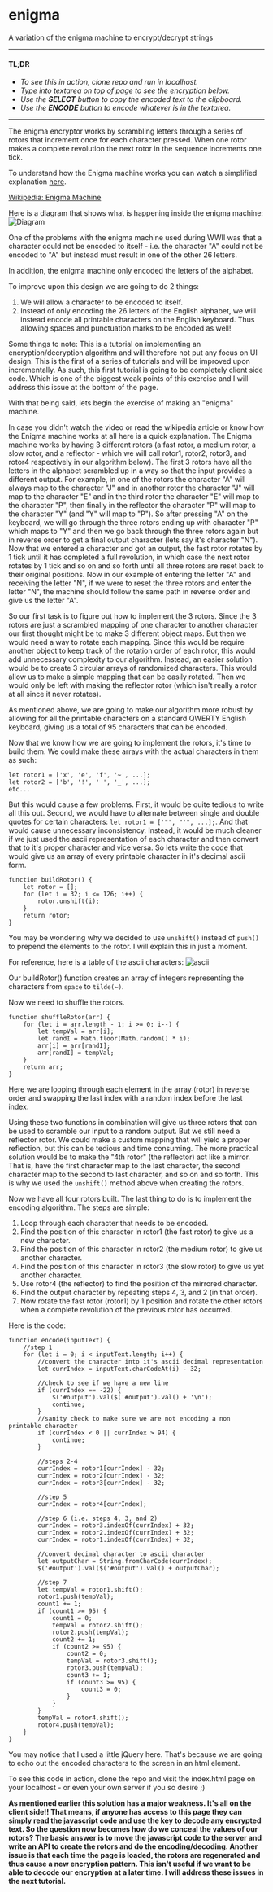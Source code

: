 # enigma
A variation of the enigma machine to encrypt/decrypt strings

---
#### TL;DR
- *To see this in action, clone repo and run in localhost.*
- *Type into textarea on top of page to see the encryption below.*
- *Use the **SELECT** button to copy the encoded text to the clipboard.*
- *Use the **ENCODE** button to encode whatever is in the textarea.*
---

The enigma encryptor works by scrambling letters through a series of rotors that increment once for each character pressed. When one rotor makes a complete revolution the next rotor in the sequence increments one tick.

To understand how the Enigma machine works you can watch a simplified explanation [here](https://www.youtube.com/watch?v=ASfAPOiq_eQ&feature=youtu.be&t=103).

[Wikipedia: Enigma Machine](https://en.wikipedia.org/wiki/Enigma_machine)

Here is a diagram that shows what is happening inside the enigma machine:
![Diagram](https://res.cloudinary.com/practicaldev/image/fetch/s--2qwhwBZd--/c_limit%2Cf_auto%2Cfl_progressive%2Cq_auto%2Cw_880/https://raw.githubusercontent.com/maxime1992/my-dev.to/master/blog-posts/enigma-part-1/assets/enigma-schema.jpg)

One of the problems with the enigma machine used during WWII was that a character could not be encoded to itself - i.e. the character "A" could not be encoded to "A" but instead must result in one of the other 26 letters.

In addition, the enigma machine only encoded the letters of the alphabet.

<!-- To improve upon this design we are going to allow a character to be encoded to itself. We -->
To improve upon this design we are going to do 2 things:
1. We will allow a character to be encoded to itself.
2. Instead of only encoding the 26 letters of the English alphabet, we will instead encode all printable characters on the English keyboard. Thus allowing spaces and punctuation marks to be encoded as well!

Some things to note:
This is a tutorial on implementing an encryption/decryption algorithm and will therefore not put any focus on UI design.
This is the first of a series of tutorials and will be improved upon incrementally. As such, this first tutorial is going to be completely client side code. Which is one of the biggest weak points of this exercise and I will address this issue at the bottom of the page.

With that being said, lets begin the exercise of making an "enigma" machine.

In case you didn't watch the video or read the wikipedia article or know how the Enigma machine works at all here is a quick explanation. The Enigma machine works by having 3 different rotors (a fast rotor, a medium rotor, a slow rotor, and a reflector - which we will call rotor1, rotor2, rotor3, and rotor4 respectively in our algorithm below). The first 3 rotors have all the letters in the alphabet scrambled up in a way so that the input provides a different output. For example, in one of the rotors the character "A" will always map to the character "J" and in another rotor the character "J" will map to the character "E" and in the third rotor the character "E" will map to the character "P", then finally in the reflector the character "P" will map to the character "Y" (and "Y" will map to "P"). So after pressing "A" on the keyboard, we will go through the three rotors ending up with character "P" which maps to "Y" and then we go back through the three rotors again but in reverse order to get a final output character (lets say it's character "N"). Now that we entered a character and got an output, the fast rotor rotates by 1 tick until it has completed a full revolution, in which case the next rotor rotates by 1 tick and so on and so forth until all three rotors are reset back to their original positions. Now in our example of entering the letter "A" and receiving the letter "N", if we were to reset the three rotors and enter the letter "N", the machine should follow the same path in reverse order and give us the letter "A".

So our first task is to figure out how to implement the 3 rotors. Since the 3 rotors are just a scrambled mapping of one character to another character our first thought might be to make 3 different object maps. But then we would need a way to rotate each mapping. Since this would be require another object to keep track of the rotation order of each rotor, this would add unnecessary complexity to our algorithm. Instead, an easier solution would be to create 3 circular arrays of randomized characters. This would allow us to make a simple mapping that can be easily rotated. Then we would only be left with making the reflector rotor (which isn't really a rotor at all since it never rotates).


As mentioned above, we are going to make our algorithm more robust by allowing for all the printable characters on a standard QWERTY English keyboard, giving us a total of 95 characters that can be encoded.

Now that we know how we are going to implement the rotors, it's time to build them. We could make these arrays with the actual characters in them as such:
```
let rotor1 = ['x', 'e', 'f', '~', ...];
let rotor2 = ['b', '!', ' ', '_', ...];
etc...
```
But this would cause a few problems. First, it would be quite tedious to write all this out. Second, we would have to alternate between single and double quotes for certain characters: `let rotor1 = ['"', "'", ...];`. And that would cause unnecessary inconsistency. Instead, it would be much cleaner if we just used the ascii representation of each character and then convert that to it's proper character and vice versa. So lets write the code that would give us an array of every printable character in it's decimal ascii form.

```
function buildRotor() {
    let rotor = [];
    for (let i = 32; i <= 126; i++) {
        rotor.unshift(i);
    }
    return rotor;
}
```

You may be wondering why we decided to use `unshift()` instead of `push()` to prepend the elements to the rotor. I will explain this in just a moment.

For reference, here is a table of the ascii characters:
![ascii](http://www.asciitable.com/index/asciifull.gif)

Our buildRotor() function creates an array of integers representing the characters from `space` to `tilde(~)`.

Now we need to shuffle the rotors.

```
function shuffleRotor(arr) {
    for (let i = arr.length - 1; i >= 0; i--) {
        let tempVal = arr[i];
        let randI = Math.floor(Math.random() * i);
        arr[i] = arr[randI];
        arr[randI] = tempVal;
    }
    return arr;
}
```

Here we are looping through each element in the array (rotor) in reverse order and swapping the last index with a random index before the last index.

Using these two functions in combination will give us three rotors that can be used to scramble our input to a random output. But we still need a reflector rotor. We could make a custom mapping that will yield a proper reflection, but this can be tedious and time consuming. The more practical solution would be to make the "4th rotor" (the reflector) act like a mirror. That is, have the first character map to the last character, the second character map to the second to last character, and so on and so forth. This is why we used the `unshift()` method above when creating the rotors.

Now we have all four rotors built. The last thing to do is to implement the encoding algorithm. The steps are simple:

1. Loop through each character that needs to be encoded.
2. Find the position of this character in rotor1 (the fast rotor) to give us a new character.
3. Find the position of this character in rotor2 (the medium rotor) to give us another character.
4. Find the position of this character in rotor3 (the slow rotor) to give us yet another character.
5. Use rotor4 (the reflector) to find the position of the mirrored character.
6. Find the output character by repeating steps 4, 3, and 2 (in that order).
7. Now rotate the fast rotor (rotor1) by 1 position and rotate the other rotors when a complete revolution of the previous rotor has occurred.

Here is the code:
```
function encode(inputText) {
    //step 1
    for (let i = 0; i < inputText.length; i++) {
        //convert the character into it's ascii decimal representation
        let currIndex = inputText.charCodeAt(i) - 32;

        //check to see if we have a new line
        if (currIndex == -22) {
            $('#output').val($('#output').val() + '\n');
            continue;
        }
        //sanity check to make sure we are not encoding a non printable character
        if (currIndex < 0 || currIndex > 94) {
            continue;
        }

        //steps 2-4
        currIndex = rotor1[currIndex] - 32;
        currIndex = rotor2[currIndex] - 32;
        currIndex = rotor3[currIndex] - 32;

        //step 5
        currIndex = rotor4[currIndex];

        //step 6 (i.e. steps 4, 3, and 2)
        currIndex = rotor3.indexOf(currIndex) + 32;
        currIndex = rotor2.indexOf(currIndex) + 32;
        currIndex = rotor1.indexOf(currIndex) + 32;

        //convert decimal character to ascii character
        let outputChar = String.fromCharCode(currIndex);
        $('#output').val($('#output').val() + outputChar);

        //step 7
        let tempVal = rotor1.shift();
        rotor1.push(tempVal);
        count1 += 1;
        if (count1 >= 95) {
            count1 = 0;
            tempVal = rotor2.shift();
            rotor2.push(tempVal);
            count2 += 1;
            if (count2 >= 95) {
                count2 = 0;
                tempVal = rotor3.shift();
                rotor3.push(tempVal);
                count3 += 1;
                if (count3 >= 95) {
                    count3 = 0;
                }
            }
        }
        tempVal = rotor4.shift();
        rotor4.push(tempVal);
    }
}
```

You may notice that I used a little jQuery here. That's because we are going to echo out the encoded characters to the screen in an html element.

To see this code in action, clone the repo and visit the index.html page on your localhost - or even your own server if you so desire ;)

**As mentioned earlier this solution has a major weakness. It's all on the client side!! That means, if anyone has access to this page they can simply read the javascript code and use the key to decode any encrypted text. So the question now becomes how do we conceal the values of our rotors? The basic answer is to move the javascript code to the server and write an API to create the rotors and do the encoding/decoding. Another issue is that each time the page is loaded, the rotors are regenerated and thus cause a new encryption pattern. This isn't useful if we want to be able to decode our encryption at a later time. I will address these issues in the next tutorial.**
